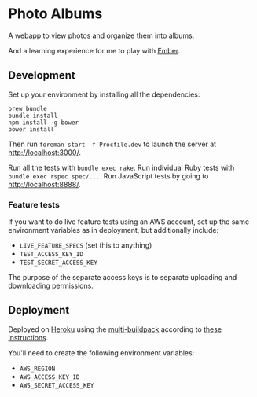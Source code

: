 # Photo Albums

A webapp to view photos and organize them into albums.

And a learning experience for me to play with [Ember][].

[Ember]: http://emberjs.com/

## Development

Set up your environment by installing all the dependencies:

```
brew bundle
bundle install
npm install -g bower
bower install
```

Then run `foreman start -f Procfile.dev` to launch the server at [http://localhost:3000/](http://localhost:3000/).

Run all the tests with `bundle exec rake`.
Run individual Ruby tests with `bundle exec rspec spec/...`.
Run JavaScript tests by going to [http://localhost:8888/](http://localhost:8888/).

### Feature tests

If you want to do live feature tests using an AWS account, set up the same environment variables as in deployment, but additionally include:

* `LIVE_FEATURE_SPECS` (set this to anything)
* `TEST_ACCESS_KEY_ID`
* `TEST_SECRET_ACCESS_KEY`

The purpose of the separate access keys is to separate uploading and downloading permissions.

## Deployment

Deployed on [Heroku][] using the [multi-buildpack][] according to [these instructions][].

You'll need to create the following environment variables:

* `AWS_REGION`
* `AWS_ACCESS_KEY_ID`
* `AWS_SECRET_ACCESS_KEY`

[Heroku]: http://heroku.com
[multi-buildpack]: https://github.com/heroku/heroku-buildpack-multi
[these instructions]: https://coderwall.com/p/6bmygq
